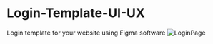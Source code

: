 # Login-Template-UI-UX
Login template for your website using Figma software
![LoginPage](https://github.com/Chirag26mahajan/Login-Template-UI-UX/assets/95977259/8ad3727b-c7a6-42f3-a037-2e31f95784a0)
